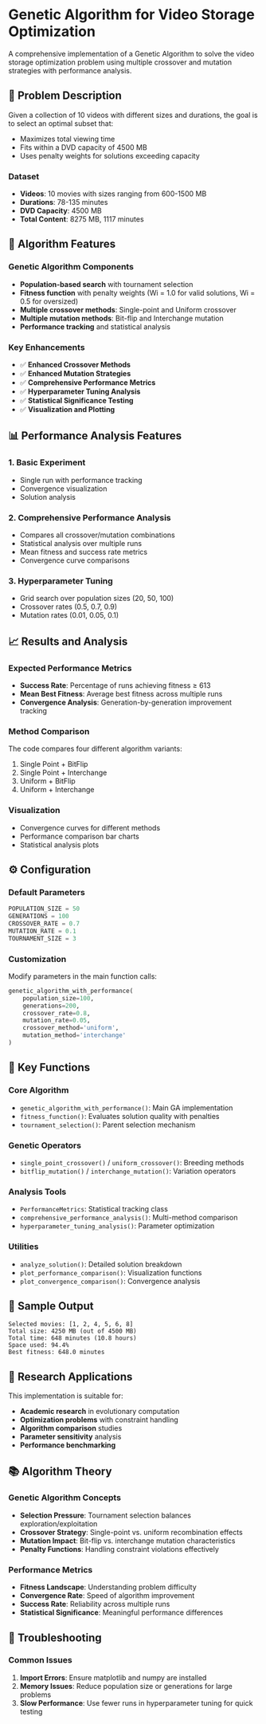 # Genetic Algorithm for Video Storage Optimization

A comprehensive implementation of a Genetic Algorithm to solve the video storage optimization problem using multiple crossover and mutation strategies with performance analysis.

## 🎯 Problem Description

Given a collection of 10 videos with different sizes and durations, the goal is to select an optimal subset that:
- Maximizes total viewing time
- Fits within a DVD capacity of 4500 MB
- Uses penalty weights for solutions exceeding capacity

### Dataset
- **Videos**: 10 movies with sizes ranging from 600-1500 MB
- **Durations**: 78-135 minutes
- **DVD Capacity**: 4500 MB
- **Total Content**: 8275 MB, 1117 minutes

## 🧬 Algorithm Features

### Genetic Algorithm Components
- **Population-based search** with tournament selection
- **Fitness function** with penalty weights (Wi = 1.0 for valid solutions, Wi = 0.5 for oversized)
- **Multiple crossover methods**: Single-point and Uniform crossover
- **Multiple mutation methods**: Bit-flip and Interchange mutation
- **Performance tracking** and statistical analysis

### Key Enhancements
- ✅ **Enhanced Crossover Methods**
- ✅ **Enhanced Mutation Strategies** 
- ✅ **Comprehensive Performance Metrics**
- ✅ **Hyperparameter Tuning Analysis**
- ✅ **Statistical Significance Testing**
- ✅ **Visualization and Plotting**

## 📊 Performance Analysis Features

### 1. Basic Experiment
- Single run with performance tracking
- Convergence visualization
- Solution analysis

### 2. Comprehensive Performance Analysis
- Compares all crossover/mutation combinations
- Statistical analysis over multiple runs
- Mean fitness and success rate metrics
- Convergence curve comparisons

### 3. Hyperparameter Tuning
- Grid search over population sizes (20, 50, 100)
- Crossover rates (0.5, 0.7, 0.9)
- Mutation rates (0.01, 0.05, 0.1)


## 📈 Results and Analysis

### Expected Performance Metrics
- **Success Rate**: Percentage of runs achieving fitness ≥ 613
- **Mean Best Fitness**: Average best fitness across multiple runs
- **Convergence Analysis**: Generation-by-generation improvement tracking

### Method Comparison
The code compares four different algorithm variants:
1. Single Point + BitFlip
2. Single Point + Interchange  
3. Uniform + BitFlip
4. Uniform + Interchange

### Visualization
- Convergence curves for different methods
- Performance comparison bar charts
- Statistical analysis plots

## ⚙️ Configuration

### Default Parameters
```python
POPULATION_SIZE = 50
GENERATIONS = 100
CROSSOVER_RATE = 0.7
MUTATION_RATE = 0.1
TOURNAMENT_SIZE = 3
```

### Customization
Modify parameters in the main function calls:
```python
genetic_algorithm_with_performance(
    population_size=100,
    generations=200,
    crossover_rate=0.8,
    mutation_rate=0.05,
    crossover_method='uniform',
    mutation_method='interchange'
)
```

## 📝 Key Functions

### Core Algorithm
- `genetic_algorithm_with_performance()`: Main GA implementation
- `fitness_function()`: Evaluates solution quality with penalties
- `tournament_selection()`: Parent selection mechanism

### Genetic Operators
- `single_point_crossover()` / `uniform_crossover()`: Breeding methods
- `bitflip_mutation()` / `interchange_mutation()`: Variation operators

### Analysis Tools
- `PerformanceMetrics`: Statistical tracking class
- `comprehensive_performance_analysis()`: Multi-method comparison
- `hyperparameter_tuning_analysis()`: Parameter optimization

### Utilities
- `analyze_solution()`: Detailed solution breakdown
- `plot_performance_comparison()`: Visualization functions
- `plot_convergence_comparison()`: Convergence analysis

## 🎯 Sample Output

```
Selected movies: [1, 2, 4, 5, 6, 8]
Total size: 4250 MB (out of 4500 MB)
Total time: 648 minutes (10.8 hours)
Space used: 94.4%
Best fitness: 648.0 minutes
```

## 🔬 Research Applications

This implementation is suitable for:
- **Academic research** in evolutionary computation
- **Optimization problems** with constraint handling
- **Algorithm comparison** studies
- **Parameter sensitivity** analysis
- **Performance benchmarking**

## 📚 Algorithm Theory

### Genetic Algorithm Concepts
- **Selection Pressure**: Tournament selection balances exploration/exploitation
- **Crossover Strategy**: Single-point vs. uniform recombination effects
- **Mutation Impact**: Bit-flip vs. interchange mutation characteristics
- **Penalty Functions**: Handling constraint violations effectively

### Performance Metrics
- **Fitness Landscape**: Understanding problem difficulty
- **Convergence Rate**: Speed of algorithm improvement
- **Success Rate**: Reliability across multiple runs
- **Statistical Significance**: Meaningful performance differences

## 🐛 Troubleshooting

### Common Issues
1. **Import Errors**: Ensure matplotlib and numpy are installed
2. **Memory Issues**: Reduce population size or generations for large problems
3. **Slow Performance**: Use fewer runs in hyperparameter tuning for quick testing

